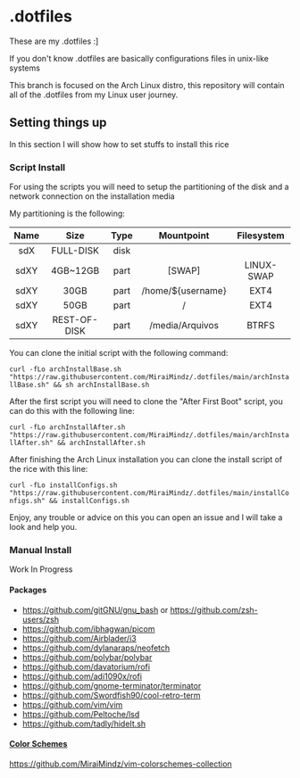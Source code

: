 # .dotfiles

These are my .dotfiles :]

If you don't know .dotfiles are basically configurations files in unix-like systems

This branch is focused on the Arch Linux distro, this repository will contain all of the .dotfiles from my Linux user journey.

## Setting things up

In this section I will show how to set stuffs to install this rice

### Script Install

For using the scripts you will need to setup the partitioning of the disk and a network connection on the installation media

My partitioning is the following:

| Name | Size         | Type | Mountpoint        | Filesystem |
|:----:|:------------:|:----:|:-----------------:|:----------:|
| sdX  | FULL-DISK    | disk |                   |            |
| sdXY | 4GB~12GB     | part | [SWAP]            | LINUX-SWAP |
| sdXY | 30GB         | part | /home/${username} | EXT4       |
| sdXY | 50GB         | part | /                 | EXT4       |
| sdXY | REST-OF-DISK | part | /media/Arquivos   | BTRFS      |

You can clone the initial script with the following command:

`curl -fLo archInstallBase.sh "https://raw.githubusercontent.com/MiraiMindz/.dotfiles/main/archInstallBase.sh" && sh archInstallBase.sh`

After the first script you will need to clone the "After First Boot" script, you can do this with the following line:

`curl -fLo archInstallAfter.sh "https://raw.githubusercontent.com/MiraiMindz/.dotfiles/main/archInstallAfter.sh" && archInstallAfter.sh`

After finishing the Arch Linux installation you can clone the install script of the rice with this line:

`curl -fLo installConfigs.sh "https://raw.githubusercontent.com/MiraiMindz/.dotfiles/main/installConfigs.sh" && installConfigs.sh`

Enjoy, any trouble or advice on this you can open an issue and I will take a look and help you.

### Manual Install

Work In Progress

#### Packages

- https://github.com/gitGNU/gnu_bash or https://github.com/zsh-users/zsh
- https://github.com/ibhagwan/picom
- https://github.com/Airblader/i3
- https://github.com/dylanaraps/neofetch
- https://github.com/polybar/polybar
- https://github.com/davatorium/rofi
- https://github.com/adi1090x/rofi
- https://github.com/gnome-terminator/terminator
- https://github.com/Swordfish90/cool-retro-term
- https://github.com/vim/vim
- https://github.com/Peltoche/lsd
- https://github.com/tadly/hideIt.sh

#### [Color Schemes](https://github.com/MiraiMindz/vim-colorschemes-collection)

https://github.com/MiraiMindz/vim-colorschemes-collection

